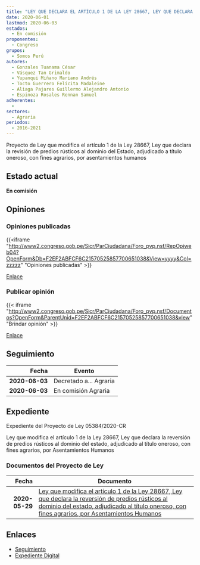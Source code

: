 ```yaml
---
title: "LEY QUE DECLARA EL ARTÍCULO 1 DE LA LEY 28667, LEY QUE DECLARA LA REVISIÓN DE PREDIOS RÚSTICOS AL DOMINIO DEL ESTADO, ADJUDICADO A TÍTULO ONEROSO, CON FINES AGRARIOS, POR ASENTAMIENTOS HUMANOS"
date: 2020-06-01
lastmod: 2020-06-03
estados: 
  - En comisión
proponentes: 
  - Congreso
grupos: 
  - Somos Perú
autores: 
  - Gonzales Tuanama César
  - Vásquez Tan Grimaldo
  - Yupanqui Miñano Mariano Andrés
  - Tocto Guerrero Felícita Madaleine
  - Aliaga Pajares Guillermo Alejandro Antonio
  - Espinoza Rosales Rennan Samuel
adherentes: 
  - 
sectores: 
  - Agraria
periodos: 
  - 2016-2021
---
```


Proyecto de Ley que modifica el artículo 1 de la Ley 28667, Ley que declara la revisión de predios rústicos al dominio del Estado, adjudicado a título oneroso, con fines agrarios, por asentamientos humanos


## Estado actual

**En comisión**

## Opiniones

### Opiniones publicadas

{{<iframe "http://www2.congreso.gob.pe/Sicr/ParCiudadana/Foro_pvp.nsf/RepOpiweb04?OpenForm&Db=F2EF2ABFCF6C21570525857700651038&View=yyyy&Col=zzzzz" "Opiniones publicadas" >}}

[Enlace](http://www2.congreso.gob.pe/Sicr/ParCiudadana/Foro_pvp.nsf/RepOpiweb04?OpenForm&Db=F2EF2ABFCF6C21570525857700651038&View=yyyy&Col=zzzzz)
### Publicar opinión

{{< iframe "http://www2.congreso.gob.pe/Sicr/ParCiudadana/Foro_pvp.nsf/Documentos?OpenForm&ParentUnid=F2EF2ABFCF6C21570525857700651038&view" "Brindar opinión" >}}

[Enlace](http://www2.congreso.gob.pe/Sicr/ParCiudadana/Foro_pvp.nsf/Documentos?OpenForm&ParentUnid=F2EF2ABFCF6C21570525857700651038&view)

## Seguimiento

| Fecha | Evento |
|------:|--------|
| **2020-06-03** | Decretado a... Agraria|
| **2020-06-03** | En comisión Agraria|


## Expediente

Expediente del Proyecto de Ley 05384/2020-CR

Ley que modifica el artículo 1 de la Ley 28667, Ley que declara la reversión de predios rústicos al dominio del estado, adjudicado al título oneroso, con fines agrarios, por Asentamientos Humanos


### Documentos del Proyecto de Ley

| Fecha | Documento |
|------:|--------|
| **2020-05-29** | [Ley que modifica el artículo 1 de la Ley 28667, Ley que declara la reversión de predios rústicos al dominio del estado, adjudicado al título oneroso, con fines agrarios, por Asentamientos Humanos](http://www.leyes.congreso.gob.pe/Documentos/2016_2021/Proyectos_de_Ley_y_de_Resoluciones_Legislativas/PL05384_20200529.pdf) |

## Enlaces 

- [Seguimiento](http://www2.congreso.gob.pe/Sicr/TraDocEstProc/CLProLey2016.nsf/f7fff46988ca05b1052578e100829cc7/7313090e4a762c000525857a0074f7b6?OpenDocument)
- [Expediente Digital](http://www2.congreso.gob.pe/Sicr/TraDocEstProc/CLProLey2016.nsf/f7fff46988ca05b1052578e100829cc7/7313090e4a762c000525857a0074f7b6?OpenDocument&Click=05257FB7005EB655.eb71d0cf91d8294e05256cdf006b5706/$Body/0.1C6C)
